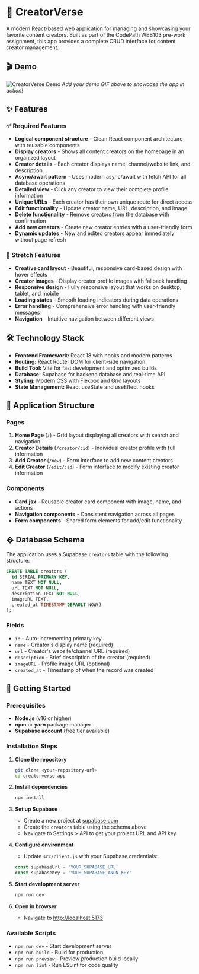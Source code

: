 # 🌟 CreatorVerse

A modern React-based web application for managing and showcasing your favorite content creators. Built as part of the CodePath WEB103 pre-work assignment, this app provides a complete CRUD interface for content creator management.

## 🎬 Demo

<!-- ADD YOUR DEMO GIF HERE -->
![CreatorVerse Demo](https://zgnkiayrbioyabamrist.supabase.co/storage/v1/object/sign/walkthrough%20gif/prework103.gif?token=eyJraWQiOiJzdG9yYWdlLXVybC1zaWduaW5nLWtleV85YjZlNTFmYS1jNTZmLTQ1ODMtYTc4YS1kMzk3MmViMTdiZDUiLCJhbGciOiJIUzI1NiJ9.eyJ1cmwiOiJ3YWxrdGhyb3VnaCBnaWYvcHJld29yazEwMy5naWYiLCJpYXQiOjE3NTYwOTIwNDMsImV4cCI6MTc1ODY4NDA0M30.Zs8QPv7TGs58a6a-bsltdMevl9Ctju4Wy0L6LHhX-3I)
*Add your demo GIF above to showcase the app in action!*

## ✨ Features

### ✅ Required Features
- **Logical component structure** - Clean React component architecture with reusable components
- **Display creators** - Shows all content creators on the homepage in an organized layout
- **Creator details** - Each creator displays name, channel/website link, and description
- **Async/await pattern** - Uses modern async/await with fetch API for all database operations
- **Detailed view** - Click any creator to view their complete profile information
- **Unique URLs** - Each creator has their own unique route for direct access
- **Edit functionality** - Update creator name, URL, description, and image
- **Delete functionality** - Remove creators from the database with confirmation
- **Add new creators** - Create new creator entries with a user-friendly form
- **Dynamic updates** - New and edited creators appear immediately without page refresh

### 🚀 Stretch Features
- **Creative card layout** - Beautiful, responsive card-based design with hover effects
- **Creator images** - Display creator profile images with fallback handling
- **Responsive design** - Fully responsive layout that works on desktop, tablet, and mobile
- **Loading states** - Smooth loading indicators during data operations
- **Error handling** - Comprehensive error handling with user-friendly messages
- **Navigation** - Intuitive navigation between different views

## 🛠️ Technology Stack

- **Frontend Framework:** React 18 with hooks and modern patterns
- **Routing:** React Router DOM for client-side navigation
- **Build Tool:** Vite for fast development and optimized builds
- **Database:** Supabase for backend database and real-time API
- **Styling:** Modern CSS with Flexbox and Grid layouts
- **State Management:** React useState and useEffect hooks

## 📱 Application Structure

### Pages
1. **Home Page** (`/`) - Grid layout displaying all creators with search and navigation
2. **Creator Details** (`/creator/:id`) - Individual creator profile with full information
3. **Add Creator** (`/new`) - Form interface to add new content creators
4. **Edit Creator** (`/edit/:id`) - Form interface to modify existing creator information

### Components
- **Card.jsx** - Reusable creator card component with image, name, and actions
- **Navigation components** - Consistent navigation across all pages
- **Form components** - Shared form elements for add/edit functionality

## �️ Database Schema

The application uses a Supabase `creators` table with the following structure:

```sql
CREATE TABLE creators (
  id SERIAL PRIMARY KEY,
  name TEXT NOT NULL,
  url TEXT NOT NULL,
  description TEXT NOT NULL,
  imageURL TEXT,
  created_at TIMESTAMP DEFAULT NOW()
);
```

### Fields
- `id` - Auto-incrementing primary key
- `name` - Creator's display name (required)
- `url` - Creator's website/channel URL (required)
- `description` - Brief description of the creator (required)
- `imageURL` - Profile image URL (optional)
- `created_at` - Timestamp of when the record was created

## 🚀 Getting Started

### Prerequisites
- **Node.js** (v16 or higher)
- **npm** or **yarn** package manager
- **Supabase account** (free tier available)

### Installation Steps

1. **Clone the repository**
   ```bash
   git clone <your-repository-url>
   cd creatorverse-app
   ```

2. **Install dependencies**
   ```bash
   npm install
   ```

3. **Set up Supabase**
   - Create a new project at [supabase.com](https://supabase.com)
   - Create the `creators` table using the schema above
   - Navigate to Settings > API to get your project URL and API key

4. **Configure environment**
   - Update `src/client.js` with your Supabase credentials:
   ```javascript
   const supabaseUrl = 'YOUR_SUPABASE_URL'
   const supabaseKey = 'YOUR_SUPABASE_ANON_KEY'
   ```

5. **Start development server**
   ```bash
   npm run dev
   ```

6. **Open in browser**
   - Navigate to [http://localhost:5173](http://localhost:5173)

### Available Scripts
- `npm run dev` - Start development server
- `npm run build` - Build for production
- `npm run preview` - Preview production build locally
- `npm run lint` - Run ESLint for code quality


